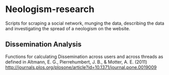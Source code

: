 # Neologism-research
Scripts for scraping a social network, munging the data, describing the data and investigating the spread of a neologism on the website.

## Dissemination Analysis 
Functions for calculating Dissemination across users and across threads as defined in Altmann, E. G., Pierrehumbert, J. B., & Motter, A. E. (2011) http://journals.plos.org/plosone/article?id=10.1371/journal.pone.0019009